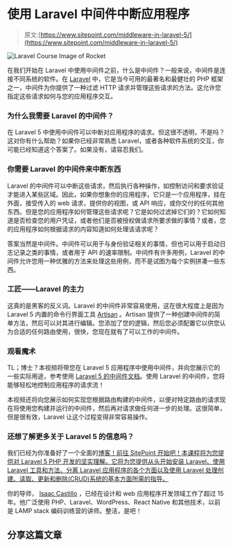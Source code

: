 # 使用 Laravel 中间件中断应用程序

> 原文:[https://www.sitepoint.com/middleware-in-laravel-5/](https://www.sitepoint.com/middleware-in-laravel-5/)

![Laravel Course Image of Rocket](../Images/05c98bcf4817745eea666584243c5eac.png)

在我们开始在 Laravel 中使用中间件之前，什么是中间件？一般来说，中间件是连接不同系统的软件。在 [Laravel](https://laravel.com/) 中，它是当今可用的最著名和最健壮的 PHP 框架之一，中间件为你提供了一种过滤 HTTP 请求并管理这些请求的方法。这允许您指定这些请求如何与您的应用程序交互。

### 为什么我需要 Laravel 的中间件？

在 Laravel 5 中使用中间件可以中断对应用程序的请求。但这很不透明，不是吗？这对你有什么帮助？如果你已经非常熟悉 Laravel，或者各种软件系统的交互，你可能已经知道这个答案了。如果没有，请容忍我们。

### 你需要 Laravel 的中间件来中断东西

Laravel 的中间件可以中断这些请求，然后执行各种操作，如控制访问和要求验证才能进入某些区域。因此，如果你想象你的应用程序，它只是一个应用程序，挂在外面，接受传入的 web 请求，提供你的视图，或 API 响应，或你交付的任何其他东西。但是您的应用程序如何管理这些请求呢？它是如何过滤掉它们的？它如何知道是否检查您的用户凭证，或者他们是否被授权做请求所要求做的事情？或者，您的应用程序如何根据请求的内容知道如何处理该请求呢？

答案当然是中间件。中间件可以用于与身份验证相关的事情，但也可以用于启动日志记录之类的事情，或者用于 API 的速率限制。中间件有许多用例，Laravel 的中间件允许您用一种优雅的方法来处理这些用例，而不是试图为每个实例拼凑一些东西。

### 工匠——Laravel 的主力

这真的是黑客的反义词。Laravel 的中间件非常容易使用，这在很大程度上是因为 Laravel 5 内置的命令行界面工具 [Artisan](//laravel.com/docs/5.3/artisan”) 。Artisan 提供了一种创建中间件的简单方法，然后可以对其进行编辑。您添加了您的逻辑，然后您必须配置它以供您认为合适的任何路由使用，很快，您现在就有了可以工作的中间件。

### 观看魔术

TL；博士？本视频将带您在 Laravel 5 应用程序中使用中间件，并向您展示它的一些实际用途，参考使用 [Laravel 5 的中间件文档](https://laravel.com/docs/5.3/middleware)。使用 Laravel 的中间件，您将能够轻松地控制应用程序的请求流！

本视频还将向您展示如何实现您根据路由构建的中间件，以便对特定路由的请求现在将使用您构建并运行的中间件，然后再对请求做任何进一步的处理。这很简单，但是很有效，Laravel 让这个过程变得非常容易操作。

### 还想了解更多关于 Laravel 5 的信息吗？

我们已经为你准备好了一个全面的[博客！前往 SitePoint 开始吧！本课程将为您提供对 Laravel 5 PHP 开发的坚实理解。它将为您提供从头开始安装 Laravel、使用 Laravel 工具和方法、分离 Laravel 应用程序的各个方面以及使用 Laravel 处理创建、读取、更新和删除(CRUD)系统的基本方面所需的指导。](https://www.sitepoint.com/premium/courses/laravel-5-2930)

你的导师， [Isaac Castillo](https://www.sitepoint.com/premium/users/IsaacCastillo) ，已经在设计和 web 应用程序开发领域工作了超过 15 年。他广泛使用 PHP、Laravel、WordPress、React Native 和其他技术，以前是 LAMP stack 编码训练营的讲师。整洁，是吧！

## 分享这篇文章